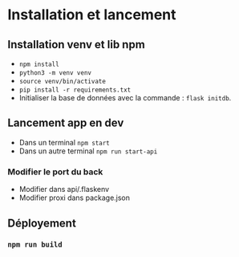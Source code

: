 # Installation et lancement

## Installation venv et lib npm
- `npm install`
- `python3 -m venv venv`
- `source venv/bin/activate`
- `pip install -r requirements.txt`
- Initialiser la base de données avec la commande : ```flask initdb```.



## Lancement app en dev

- Dans un terminal `npm start`
- Dans un autre terminal `npm run start-api`

### Modifier le port du back

- Modifier dans api/.flaskenv
- Modifier proxi dans package.json

## Déployement

### `npm run build`
